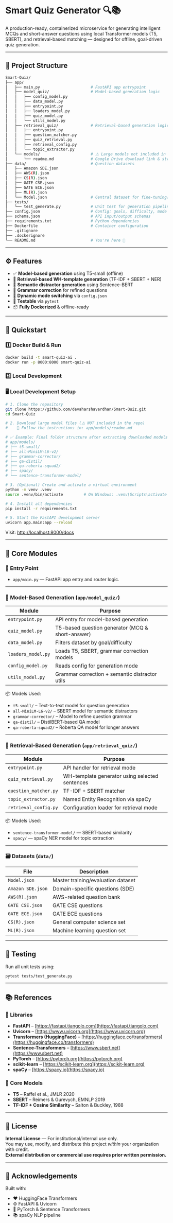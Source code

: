 # Smart Quiz Generator 🔍📚

A production-ready, containerized microservice for generating intelligent MCQs and short-answer questions using local Transformer models (T5, SBERT), and retrieval-based matching — designed for offline, goal-driven quiz generation.

---

## 📁 Project Structure

```bash
Smart-Quiz/
├── app/
│   ├── main.py                      # FastAPI app entrypoint
│   ├── model_quiz/                  # Model-based generation logic
│   │   ├── config_model.py
│   │   ├── data_model.py
│   │   ├── entrypoint.py
│   │   ├── loaders_model.py
│   │   ├── quiz_model.py
│   │   └── utils_model.py
│   ├── retrieval_quiz/              # Retrieval-based generation logic
│   │   ├── entrypoint.py
│   │   ├── question_matcher.py
│   │   ├── quiz_retrieval.py
│   │   ├── retrieval_config.py
│   │   └── topic_extractor.py
│   └── models/                      # ⚠️ Large models not included in Git
│       └── readme.md                # Google Drive download link & structure
├── data/                            # Question datasets
│   ├── Amazon SDE.json
│   ├── AWS(R).json
│   ├── CS(R).json
│   ├── GATE CSE.json
│   ├── GATE ECE.json
│   ├── ML(R).json
│   └── Model.json                   # Central dataset for fine-tuning/testing
├── tests/
│   └── test_generate.py             # Unit test for generation pipeline
├── config.json                      # Config: goals, difficulty, mode
├── schema.json                      # API input/output schemas
├── requirements.txt                 # Python dependencies
├── Dockerfile                       # Container configuration
├── .gitignore
├── .dockerignore
└── README.md                        # You're here 🚀
```

---

## ⚙️ Features

- ✅ **Model-based generation** using T5-small (offline)
- 🔁 **Retrieval-based WH-template generation** (TF-IDF + SBERT + NER)
- 🧠 **Semantic distractor generation** using Sentence-BERT
- 🧾 **Grammar correction** for refined questions
- 🔀 **Dynamic mode switching** via `config.json`
- 🧪 **Testable** via `pytest`
- 📦 **Fully Dockerized** & offline-ready

---

## 🚀 Quickstart

### 1️⃣ Docker Build & Run

```bash
docker build -t smart-quiz-ai .
docker run -p 8000:8000 smart-quiz-ai
```

### 2️⃣ Local Development

### 🖥️ Local Development Setup

```bash
# 1. Clone the repository
git clone https://github.com/devaharshavardhan/Smart-Quiz.git
cd Smart-Quiz

# 2. Download large model files (⚠️ NOT included in the repo)
#    📄 Follow the instructions in: app/models/readme.md

# ✅ Example: Final folder structure after extracting downloaded models
# app/models/
# ├── t5-small/
# ├── all-MiniLM-L6-v2/
# ├── grammar-corrector/
# ├── qa-distil/
# ├── qa-roberta-squad2/
# ├── spacy/
# └── sentence-transformer-model/

# 3. (Optional) Create and activate a virtual environment
python -m venv .venv
source .venv/bin/activate         # On Windows: .venv\Scripts\activate

# 4. Install all dependencies
pip install -r requirements.txt

# 5. Start the FastAPI development server
uvicorn app.main:app --reload
```

Visit: [http://localhost:8000/docs](http://localhost:8000/docs)

---

## 🧠 Core Modules

### 🔧 Entry Point

- `app/main.py` — FastAPI app entry and router logic.

---

### 🤖 Model-Based Generation (`app/model_quiz/`)

| Module              | Purpose                                               |
|---------------------|--------------------------------------------------------|
| `entrypoint.py`     | API entry for model-based generation                  |
| `quiz_model.py`     | T5-based question generator (MCQ & short-answer)      |
| `data_model.py`     | Filters dataset by goal/difficulty                    |
| `loaders_model.py`  | Loads T5, SBERT, grammar correction models            |
| `config_model.py`   | Reads config for generation mode                      |
| `utils_model.py`    | Grammar correction + semantic distractor utils        |

📦 Models Used:

- `t5-small/` – Text-to-text model for question generation  
- `all-MiniLM-L6-v2/` – SBERT model for semantic distractors  
- `grammar-corrector/` – Model to refine question grammar  
- `qa-distil/` – DistilBERT-based QA model  
- `qa-roberta-squad2/` – Roberta QA model for longer answers  

---

### 📄 Retrieval-Based Generation (`app/retrieval_quiz/`)

| Module                  | Purpose                                           |
|--------------------------|---------------------------------------------------|
| `entrypoint.py`         | API handler for retrieval mode                    |
| `quiz_retrieval.py`     | WH-template generator using selected sentences    |
| `question_matcher.py`   | TF-IDF + SBERT matcher                            |
| `topic_extractor.py`    | Named Entity Recognition via spaCy               |
| `retrieval_config.py`   | Configuration loader for retrieval mode          |

📦 Models Used:

- `sentence-transformer-model/` — SBERT-based similarity
- `spacy/` — spaCy NER model for topic extraction

---

### 🗃 Datasets (`data/`)

| File                 | Description                            |
|----------------------|----------------------------------------|
| `Model.json`         | Master training/evaluation dataset     |
| `Amazon SDE.json`    | Domain-specific questions (SDE)        |
| `AWS(R).json`        | AWS-related question bank              |
| `GATE CSE.json`      | GATE CSE questions                     |
| `GATE ECE.json`      | GATE ECE questions                     |
| `CS(R).json`         | General computer science set           |
| `ML(R).json`         | Machine learning question set          |

---

## 🧪 Testing

Run all unit tests using:

```bash
pytest tests/test_generate.py
```

---

## 📚 References

### 🔧 Libraries

- **FastAPI** – [https://fastapi.tiangolo.com](https://fastapi.tiangolo.com)  
- **Uvicorn** – [https://www.uvicorn.org](https://www.uvicorn.org)  
- **Transformers (HuggingFace)** – [https://huggingface.co/transformers](https://huggingface.co/transformers)  
- **Sentence-Transformers** – [https://www.sbert.net](https://www.sbert.net)  
- **PyTorch** – [https://pytorch.org](https://pytorch.org)  
- **scikit-learn** – [https://scikit-learn.org](https://scikit-learn.org)  
- **spaCy** – [https://spacy.io](https://spacy.io)  

### 🧠 Core Models

- **T5** – Raffel et al., JMLR 2020  
- **SBERT** – Reimers & Gurevych, EMNLP 2019  
- **TF-IDF + Cosine Similarity** – Salton & Buckley, 1988  

---

## 🧾 License

**Internal License** — For institutional/internal use only.  
You may use, modify, and distribute this project *within* your organization with credit.  
**External distribution or commercial use requires prior written permission.**

---

## 🙏 Acknowledgements

Built with:

- ❤️ HuggingFace Transformers  
- ⚙️ FastAPI & Uvicorn  
- 🧪 PyTorch & Sentence Transformers  
- 📚 spaCy NLP pipeline  
